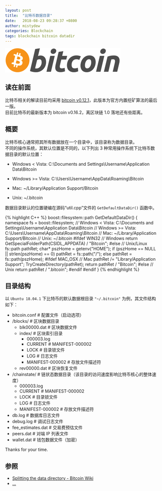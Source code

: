 ```yaml
---
layout: post
title:  "比特币数据目录"
date:   2018-08-23 09:28:37 +0800
author: mistydew
categories: Blockchain
tags: blockchain bitcoin datadir
---
```

![bitcoin](/images/20180504/bitcoin.svg)

## 读在前面
比特币相关的解读目前均采用 [bitcoin v0.12.1](https://github.com/bitcoin/bitcoin/tree/v0.12.1)，此版本为官方内置挖矿算法的最后一版。<br>
目前比特币的最新版本为 bitcoin v0.16.2，离区块链 1.0 落地还有些距离。

## 概要
比特币核心通常把其所有数据放在一个目录中，该目录称为数据目录。<br>
不同的操作系统，其默认位置是不同的，以下列出 3 种常用操作系统下比特币数据目录的默认位置：
<!-- excerpt -->

* Windows < Vista: C:\Documents and Settings\Username\Application Data\Bitcoin

* Windows >= Vista: C:\Users\Username\AppData\Roaming\Bitcoin

* Mac: ~/Library/Application Support/Bitcoin

* Unix: ~/.bitcoin

数据目录默认的位置硬编在源码“util.cpp”文件的 `GetDefaultDataDir()` 函数中。

{% highlight C++ %}
boost::filesystem::path GetDefaultDataDir()
{
    namespace fs = boost::filesystem;
    // Windows < Vista: C:\Documents and Settings\Username\Application Data\Bitcoin
    // Windows >= Vista: C:\Users\Username\AppData\Roaming\Bitcoin
    // Mac: ~/Library/Application Support/Bitcoin
    // Unix: ~/.bitcoin
#ifdef WIN32
    // Windows
    return GetSpecialFolderPath(CSIDL_APPDATA) / "Bitcoin";
#else // Unix/Linux
    fs::path pathRet;
    char* pszHome = getenv("HOME");
    if (pszHome == NULL || strlen(pszHome) == 0)
        pathRet = fs::path("/");
    else
        pathRet = fs::path(pszHome);
#ifdef MAC_OSX
    // Mac
    pathRet /= "Library/Application Support";
    TryCreateDirectory(pathRet);
    return pathRet / "Bitcoin";
#else
    // Unix
    return pathRet / ".bitcoin";
#endif
#endif
}
{% endhighlight %}

## 目录结构
以 `Ubuntu 18.04.1` 下比特币的默认数据根目录 `"~/.bitcoin"` 为例，其文件结构如下：

* bitcoin.conf # 配置文件（启动选项）
* /blocks/ # 区块数据目录
  * blk00000.dat # 区块数据文件
  * index/ # 区块索引目录
    * 000003.log
    * CURRENT # MANIFEST-000002
    * LOCK # 目录锁文件
    * LOG # 日志文件
    * MANIFEST-000002 # 存放文件描述符
  * rev00000.dat # 区块恢复文件
* /chainstate/ # 链状态数据目录（该目录的访问速度影响比特币核心的整体速度）
  * 000003.log
  * CURRENT # MANIFEST-000002
  * LOCK # 目录锁文件
  * LOG # 日志文件
  * MANIFEST-000002 # 存放文件描述符
* db.log # 数据库日志文件
* debug.log # 调试日志文件
* fee_estimates.dat # 交易费预估文件
* peers.dat # 对端 IP 列表文件
* wallet.dat # 钱包数据文件（加密）

Thanks for your time.

## 参照
* [Splitting the data directory - Bitcoin Wiki](https://en.bitcoin.it/wiki/Splitting_the_data_directory)
* [...](https://github.com/mistydew/blockchain)
